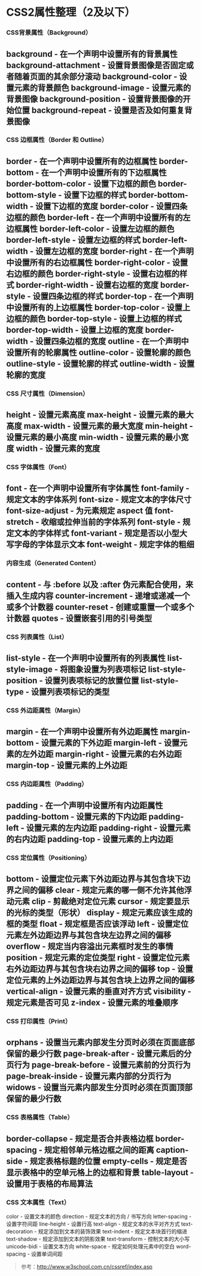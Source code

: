# CSS2属性整理（2及以下）
### CSS背景属性（Background）
background - 在一个声明中设置所有的背景属性
background-attachment - 设置背景图像是否固定或者随着页面的其余部分滚动
background-color - 设置元素的背景颜色
background-image - 设置元素的背景图像
background-position - 设置背景图像的开始位置
background-repeat - 设置是否及如何重复背景图像
---
### CSS 边框属性（Border 和 Outline）
border - 	在一个声明中设置所有的边框属性
border-bottom - 在一个声明中设置所有的下边框属性
border-bottom-color - 设置下边框的颜色
border-bottom-style - 设置下边框的样式
border-bottom-width - 设置下边框的宽度
border-color - 设置四条边框的颜色
border-left - 在一个声明中设置所有的左边框属性
border-left-color - 设置左边框的颜色
border-left-style - 设置左边框的样式
border-left-width - 设置左边框的宽度
border-right - 在一个声明中设置所有的右边框属性
border-right-color - 设置右边框的颜色
border-right-style - 设置右边框的样式
border-right-width - 设置右边框的宽度
border-style - 设置四条边框的样式
border-top - 在一个声明中设置所有的上边框属性
border-top-color - 设置上边框的颜色
border-top-style - 设置上边框的样式
border-top-width - 设置上边框的宽度
border-width - 	设置四条边框的宽度
outline - 在一个声明中设置所有的轮廓属性
outline-color - 设置轮廓的颜色
outline-style - 设置轮廓的样式
outline-width - 设置轮廓的宽度
---
### CSS 尺寸属性（Dimension）
height - 设置元素高度
max-height - 设置元素的最大高度
max-width - 设置元素的最大宽度
min-height - 设置元素的最小高度
min-width - 设置元素的最小宽度
width - 设置元素的宽度
---
### CSS 字体属性（Font）
font - 在一个声明中设置所有字体属性
font-family - 规定文本的字体系列
font-size - 规定文本的字体尺寸
font-size-adjust - 为元素规定 aspect 值
font-stretch - 	收缩或拉伸当前的字体系列
font-style - 规定文本的字体样式
font-variant - 规定是否以小型大写字母的字体显示文本
font-weight - 规定字体的粗细
---
### 内容生成（Generated Content）
content - 与 :before 以及 :after 伪元素配合使用，来插入生成内容
counter-increment - 递增或递减一个或多个计数器
counter-reset - 创建或重置一个或多个计数器
quotes - 设置嵌套引用的引号类型
---
### CSS 列表属性（List）
list-style - 在一个声明中设置所有的列表属性
list-style-image - 将图象设置为列表项标记
list-style-position - 设置列表项标记的放置位置
list-style-type - 设置列表项标记的类型
---
### CSS 外边距属性（Margin）
margin - 在一个声明中设置所有外边距属性
margin-bottom - 设置元素的下外边距
margin-left - 设置元素的左外边距
margin-right - 设置元素的右外边距
margin-top - 设置元素的上外边距
---
### CSS 内边距属性（Padding）
padding - 在一个声明中设置所有内边距属性
padding-bottom - 设置元素的下内边距
padding-left - 设置元素的左内边距
padding-right - 设置元素的右内边距
padding-top - 设置元素的上内边距
---
### CSS 定位属性（Positioning）
bottom - 设置定位元素下外边距边界与其包含块下边界之间的偏移
clear - 规定元素的哪一侧不允许其他浮动元素
clip - 剪裁绝对定位元素
cursor - 规定要显示的光标的类型（形状）
display - 规定元素应该生成的框的类型
float - 规定框是否应该浮动
left - 设置定位元素左外边距边界与其包含块左边界之间的偏移
overflow - 规定当内容溢出元素框时发生的事情
position - 	规定元素的定位类型
right - 设置定位元素右外边距边界与其包含块右边界之间的偏移
top - 设置定位元素的上外边距边界与其包含块上边界之间的偏移
vertical-align - 设置元素的垂直对齐方式
visibility - 规定元素是否可见
z-index - 设置元素的堆叠顺序
---
### CSS 打印属性（Print）
orphans - 设置当元素内部发生分页时必须在页面底部保留的最少行数
page-break-after - 设置元素后的分页行为
page-break-before - 设置元素前的分页行为
page-break-inside - 设置元素内部的分页行为
widows - 设置当元素内部发生分页时必须在页面顶部保留的最少行数
---
### CSS 表格属性（Table）
border-collapse - 规定是否合并表格边框
border-spacing - 规定相邻单元格边框之间的距离
caption-side - 	规定表格标题的位置
empty-cells - 规定是否显示表格中的空单元格上的边框和背景
table-layout - 设置用于表格的布局算法
---
### CSS 文本属性（Text）
color - 设置文本的颜色
direction - 规定文本的方向 / 书写方向
letter-spacing - 设置字符间距
line-height - 设置行高
text-align - 规定文本的水平对齐方式
text-decoration - 规定添加到文本的装饰效果
text-indent - 规定文本块首行的缩进
text-shadow - 规定添加到文本的阴影效果
text-transform - 控制文本的大小写
unicode-bidi - 设置文本方向
white-space - 	规定如何处理元素中的空白
word-spacing - 设置单词间距

> 参考：http://www.w3school.com.cn/cssref/index.asp